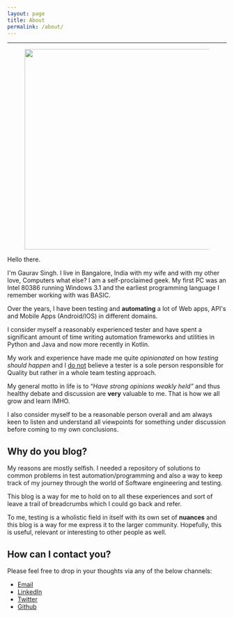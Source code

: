 ```yaml
---
layout: page
title: About
permalink: /about/
---
```


<hr class="wp-block-separator is-style-wide" />

<div class="wp-block-image">
  <figure class="aligncenter size-large is-resized"><img loading="lazy" src="https://i1.wp.com/automationhacks.blog/wp-content/uploads/2019/09/dsc_0107-1.jpg?resize=467%2C460&#038;ssl=1" alt="" class="wp-image-252" width="467" height="460" data-recalc-dims="1" /></figure>
</div>

Hello there.

I'm Gaurav Singh. I live in Bangalore, India with my wife and with my other love, Computers
what else? I am a self-proclaimed geek. My first PC was an Intel 80386 running Windows 3.1 and the
earliest programming language I remember working with was BASIC.

Over the years, I have been testing and **automating** a lot of Web apps, API's and Mobile
Apps (Android/IOS) in different domains.

I consider myself a reasonably experienced tester and have spent a significant amount of time
writing automation frameworks and utilities in Python and Java and now more recently in Kotlin.

My work and experience have made me quite _opinionated_ on how _testing should happen_ and I
<span style="text-decoration:underline;">do not</span> believe a tester is a sole person responsible
for Quality but rather in a whole team testing approach.

My general motto in life is to &#8220;_Have strong opinions weakly held&#8221;_ and thus healthy
debate and discussion are **very** valuable to me. That is how we all grow and learn IMHO.

I also consider myself to be a reasonable person overall and am always keen to listen and understand
all viewpoints for something under discussion before coming to my own conclusions.

## Why do you blog?

My reasons are mostly selfish. I needed a repository of solutions to common problems in test
automation/programming and also a way to keep track of my journey through the world of Software
engineering and testing.

This blog is a way for me to hold on to all these experiences and sort of leave a trail of
breadcrumbs which I could go back and refer.

To me, testing is a wholistic field in itself with its own set of **nuances** and this blog is a way
for me express it to the larger community. Hopefully, this is useful, relevant or interesting to
other people as well.

## How can I contact you?

Please feel free to drop in your thoughts via any of the below channels:

- [Email](mailto:automationhacks@gmail.com)
- [LinkedIn](https://www.linkedin.com/in/gauravsingh55/)
- [Twitter](https://twitter.com/__gaurav_singh)
- [Github](https://github.com/automationhacks)
